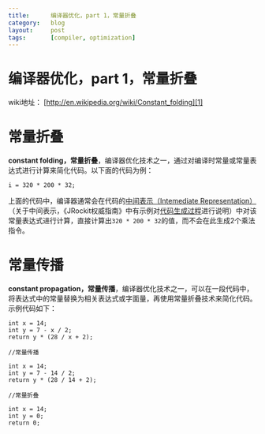 ```yaml
---
title:      编译器优化，part 1，常量折叠
category:   blog
layout:     post
tags:       [compiler, optimization]
---
```



编译器优化，part 1，常量折叠
==================


wiki地址： [http://en.wikipedia.org/wiki/Constant_folding][1]

# 常量折叠

**constant folding，常量折叠**，编译器优化技术之一，通过对编译时常量或常量表达式进行计算来简化代码。以下面的代码为例：

    i = 320 * 200 * 32;

上面的代码中，编译器通常会在代码的[中间表示（Intemediate Representation）][2]（关于中间表示，《JRockit权威指南》中有示例对[代码生成过程][3]进行说明）中对该常量表达式进行计算，直接计算出`320 * 200 * 32`的值，而不会在此生成2个乘法指令。


# 常量传播

**constant propagation，常量传播**，编译器优化技术之一，可以在一段代码中，将表达式中的常量替换为相关表达式或字面量，再使用常量折叠技术来简化代码。示例代码如下：

    int x = 14;
    int y = 7 - x / 2;
    return y * (28 / x + 2);
    
    //常量传播
    
    int x = 14;
    int y = 7 - 14 / 2;
    return y * (28 / 14 + 2);
    
    //常量折叠
    
    int x = 14;
    int y = 0;
    return 0;

[1]:    http://en.wikipedia.org/wiki/Constant_folding
[2]:    http://en.wikipedia.org/wiki/Intermediate_representation#Intermediate_representation
[3]:    https://github.com/caoxudong/oracle_jrockit_the_definitive_guide/blob/master/chap2/2.6.md
